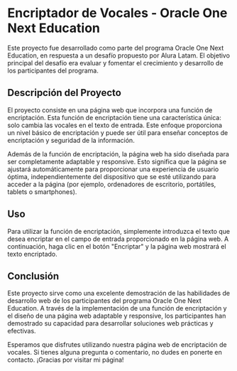 # Encriptador de Vocales - Oracle One Next Education

Este proyecto fue desarrollado como parte del programa Oracle One Next Education, en respuesta a un desafío propuesto por Alura Latam. El objetivo principal del desafío era evaluar y fomentar el crecimiento y desarrollo de los participantes del programa.

## Descripción del Proyecto

El proyecto consiste en una página web que incorpora una función de encriptación. Esta función de encriptación tiene una característica única: solo cambia las vocales en el texto de entrada. Este enfoque proporciona un nivel básico de encriptación y puede ser útil para enseñar conceptos de encriptación y seguridad de la información.

Además de la función de encriptación, la página web ha sido diseñada para ser completamente adaptable y responsive. Esto significa que la página se ajustará automáticamente para proporcionar una experiencia de usuario óptima, independientemente del dispositivo que se esté utilizando para acceder a la página (por ejemplo, ordenadores de escritorio, portátiles, tablets o smartphones).

## Uso

Para utilizar la función de encriptación, simplemente introduzca el texto que desea encriptar en el campo de entrada proporcionado en la página web. A continuación, haga clic en el botón "Encriptar" y la página web mostrará el texto encriptado.

## Conclusión

Este proyecto sirve como una excelente demostración de las habilidades de desarrollo web de los participantes del programa Oracle One Next Education. A través de la implementación de una función de encriptación y el diseño de una página web adaptable y responsive, los participantes han demostrado su capacidad para desarrollar soluciones web prácticas y efectivas. 

Esperamos que disfrutes utilizando nuestra página web de encriptación de vocales. Si tienes alguna pregunta o comentario, no dudes en ponerte en contacto. ¡Gracias por visitar mi página!
